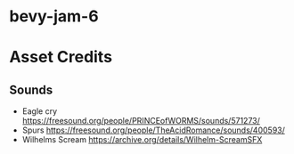 # bevy-jam-6

# Asset Credits

## Sounds
- Eagle cry https://freesound.org/people/PRINCEofWORMS/sounds/571273/
- Spurs https://freesound.org/people/TheAcidRomance/sounds/400593/
- Wilhelms Scream https://archive.org/details/Wilhelm-ScreamSFX